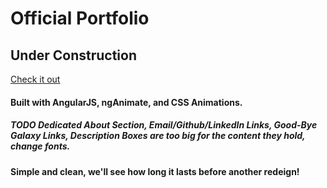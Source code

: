 # Official Portfolio
## Under Construction

[Check it out](https://coombapace.github.io/Portfolio/)

#### Built with AngularJS, ngAnimate, and CSS Animations.
##### TODO Dedicated About Section, Email/Github/LinkedIn Links, Good-Bye Galaxy Links, Description Boxes are too big for the content they hold, change fonts.
#### Simple and clean, we'll see how long it lasts before another redeign!